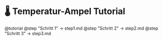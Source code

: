 # 🌡️ Temperatur-Ampel Tutorial

@tutorial
@step "Schritt 1" -> step1.md
@step "Schritt 2" -> step2.md
@step "Schritt 3" -> step3.md
